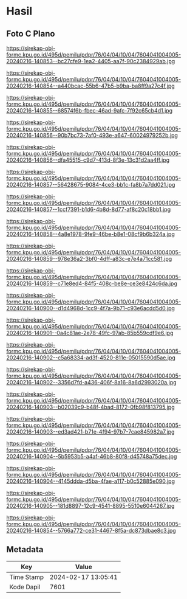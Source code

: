 # Hasil

## Foto C Plano

https://sirekap-obj-formc.kpu.go.id/495d/pemilu/pdpr/76/04/04/10/04/7604041004005-20240216-140853--bc27cfe9-1ea2-4405-aa7f-90c2384929ab.jpg

https://sirekap-obj-formc.kpu.go.id/495d/pemilu/pdpr/76/04/04/10/04/7604041004005-20240216-140854--a440bcac-55b6-47b5-b9ba-ba8ff9a27c4f.jpg

https://sirekap-obj-formc.kpu.go.id/495d/pemilu/pdpr/76/04/04/10/04/7604041004005-20240216-140855--68574f6b-fbec-46ad-9afc-7f92c65cb4d1.jpg

https://sirekap-obj-formc.kpu.go.id/495d/pemilu/pdpr/76/04/04/10/04/7604041004005-20240216-140856--90b7bc73-7af0-493e-a647-60024979252b.jpg

https://sirekap-obj-formc.kpu.go.id/495d/pemilu/pdpr/76/04/04/10/04/7604041004005-20240216-140856--dfa45515-c9d7-413d-8f3e-13c31d2aa4ff.jpg

https://sirekap-obj-formc.kpu.go.id/495d/pemilu/pdpr/76/04/04/10/04/7604041004005-20240216-140857--56428675-9084-4ce3-bb1c-fa8b7a7dd021.jpg

https://sirekap-obj-formc.kpu.go.id/495d/pemilu/pdpr/76/04/04/10/04/7604041004005-20240216-140857--1ccf7391-b1d6-4b8d-8d77-af8c20c18bb1.jpg

https://sirekap-obj-formc.kpu.go.id/495d/pemilu/pdpr/76/04/04/10/04/7604041004005-20240216-140858--4a8e1978-9fe9-46be-b8e1-08cf9b6b324a.jpg

https://sirekap-obj-formc.kpu.go.id/495d/pemilu/pdpr/76/04/04/10/04/7604041004005-20240216-140859--978e36a2-3bf0-4dff-a83c-e7e4a71cc581.jpg

https://sirekap-obj-formc.kpu.go.id/495d/pemilu/pdpr/76/04/04/10/04/7604041004005-20240216-140859--c71e8ed4-84f5-408c-be8e-ce3e8424c6da.jpg

https://sirekap-obj-formc.kpu.go.id/495d/pemilu/pdpr/76/04/04/10/04/7604041004005-20240216-140900--d1d4968d-1cc9-4f7a-9b71-c93e6acdd5d0.jpg

https://sirekap-obj-formc.kpu.go.id/495d/pemilu/pdpr/76/04/04/10/04/7604041004005-20240216-140901--0a4c81ae-2e78-49fc-97ab-85b559cdf9e6.jpg

https://sirekap-obj-formc.kpu.go.id/495d/pemilu/pdpr/76/04/04/10/04/7604041004005-20240216-140902--c5a68334-ad3f-4520-811e-05015590d5ae.jpg

https://sirekap-obj-formc.kpu.go.id/495d/pemilu/pdpr/76/04/04/10/04/7604041004005-20240216-140902--3356d7fd-a436-406f-8a16-8a6d2993020a.jpg

https://sirekap-obj-formc.kpu.go.id/495d/pemilu/pdpr/76/04/04/10/04/7604041004005-20240216-140903--b02039c9-b48f-4bad-8172-0fb98f813795.jpg

https://sirekap-obj-formc.kpu.go.id/495d/pemilu/pdpr/76/04/04/10/04/7604041004005-20240216-140903--ed3ad421-b71e-4f94-97b7-7cae845982a7.jpg

https://sirekap-obj-formc.kpu.go.id/495d/pemilu/pdpr/76/04/04/10/04/7604041004005-20240216-140904--5b5953b5-a4af-46b8-80f8-d45748a75dec.jpg

https://sirekap-obj-formc.kpu.go.id/495d/pemilu/pdpr/76/04/04/10/04/7604041004005-20240216-140904--4145ddda-d5ba-4fae-a117-b0c52885e090.jpg

https://sirekap-obj-formc.kpu.go.id/495d/pemilu/pdpr/76/04/04/10/04/7604041004005-20240216-140905--181d8897-12c9-4541-8895-5510e6044267.jpg

https://sirekap-obj-formc.kpu.go.id/495d/pemilu/pdpr/76/04/04/10/04/7604041004005-20240216-140854--5766a772-ce31-4467-8f5a-dc873dbae8c3.jpg


## Metadata

| Key        | Value               |
| ---------- | ------------------- |
| Time Stamp | 2024-02-17 13:05:41 |
| Kode Dapil | 7601                |



